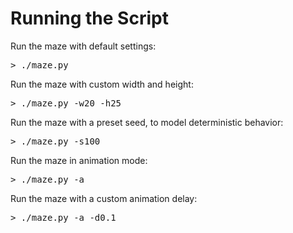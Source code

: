 Running the Script
================== 

Run the maze with default settings:
<pre>
> ./maze.py 
</pre>

Run the maze with custom width and height:
<pre>
> ./maze.py -w20 -h25
</pre>

Run the maze with a preset seed, to model deterministic behavior:
<pre>
> ./maze.py -s100
</pre>

Run the maze in animation mode:
<pre>
> ./maze.py -a
</pre>

Run the maze with a custom animation delay:
<pre>
> ./maze.py -a -d0.1
</pre>